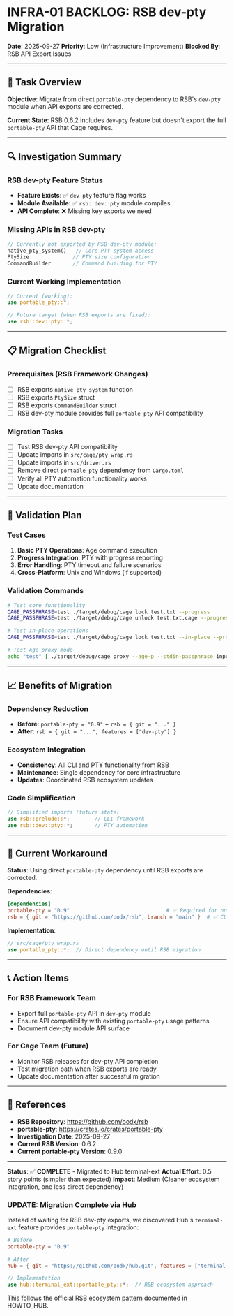 # INFRA-01 BACKLOG: RSB dev-pty Migration

**Date**: 2025-09-27
**Priority**: Low (Infrastructure Improvement)
**Blocked By**: RSB API Export Issues

---

## 🎯 Task Overview

**Objective**: Migrate from direct `portable-pty` dependency to RSB's `dev-pty` module when API exports are corrected.

**Current State**: RSB 0.6.2 includes `dev-pty` feature but doesn't export the full `portable-pty` API that Cage requires.

---

## 🔍 Investigation Summary

### RSB dev-pty Feature Status
- **Feature Exists**: ✅ `dev-pty` feature flag works
- **Module Available**: ✅ `rsb::dev::pty` module compiles
- **API Complete**: ❌ Missing key exports we need

### Missing APIs in RSB dev-pty
```rust
// Currently not exported by RSB dev-pty module:
native_pty_system()   // Core PTY system access
PtySize              // PTY size configuration
CommandBuilder       // Command building for PTY
```

### Current Working Implementation
```rust
// Current (working):
use portable_pty::*;

// Future target (when RSB exports are fixed):
use rsb::dev::pty::*;
```

---

## 📋 Migration Checklist

### Prerequisites (RSB Framework Changes)
- [ ] RSB exports `native_pty_system` function
- [ ] RSB exports `PtySize` struct
- [ ] RSB exports `CommandBuilder` struct
- [ ] RSB dev-pty module provides full `portable-pty` API compatibility

### Migration Tasks
- [ ] Test RSB dev-pty API compatibility
- [ ] Update imports in `src/cage/pty_wrap.rs`
- [ ] Update imports in `src/driver.rs`
- [ ] Remove direct `portable-pty` dependency from `Cargo.toml`
- [ ] Verify all PTY automation functionality works
- [ ] Update documentation

---

## 🧪 Validation Plan

### Test Cases
1. **Basic PTY Operations**: Age command execution
2. **Progress Integration**: PTY with progress reporting
3. **Error Handling**: PTY timeout and failure scenarios
4. **Cross-Platform**: Unix and Windows (if supported)

### Validation Commands
```bash
# Test core functionality
CAGE_PASSPHRASE=test ./target/debug/cage lock test.txt --progress
CAGE_PASSPHRASE=test ./target/debug/cage unlock test.txt.cage --progress

# Test in-place operations
CAGE_PASSPHRASE=test ./target/debug/cage lock test.txt --in-place --progress

# Test Age proxy mode
echo "test" | ./target/debug/cage proxy --age-p --stdin-passphrase input.txt
```

---

## 📈 Benefits of Migration

### Dependency Reduction
- **Before**: `portable-pty = "0.9"` + `rsb = { git = "..." }`
- **After**: `rsb = { git = "...", features = ["dev-pty"] }`

### Ecosystem Integration
- **Consistency**: All CLI and PTY functionality from RSB
- **Maintenance**: Single dependency for core infrastructure
- **Updates**: Coordinated RSB ecosystem updates

### Code Simplification
```rust
// Simplified imports (future state)
use rsb::prelude::*;        // CLI framework
use rsb::dev::pty::*;       // PTY automation
```

---

## 🚧 Current Workaround

**Status**: Using direct `portable-pty` dependency until RSB exports are corrected.

**Dependencies**:
```toml
[dependencies]
portable-pty = "0.9"                               # ✅ Required for now
rsb = { git = "https://github.com/oodx/rsb", branch = "main" }  # ✅ CLI framework
```

**Implementation**:
```rust
// src/cage/pty_wrap.rs
use portable_pty::*;  // Direct dependency until RSB migration
```

---

## 📞 Action Items

### For RSB Framework Team
- Export full `portable-pty` API in `dev-pty` module
- Ensure API compatibility with existing `portable-pty` usage patterns
- Document dev-pty module API surface

### For Cage Team (Future)
- Monitor RSB releases for dev-pty API completion
- Test migration path when RSB exports are ready
- Update documentation after successful migration

---

## 🔗 References

- **RSB Repository**: https://github.com/oodx/rsb
- **portable-pty**: https://crates.io/crates/portable-pty
- **Investigation Date**: 2025-09-27
- **Current RSB Version**: 0.6.2
- **Current portable-pty Version**: 0.9.0

---

**Status**: ✅ **COMPLETE** - Migrated to Hub terminal-ext
**Actual Effort**: 0.5 story points (simpler than expected)
**Impact**: Medium (Cleaner ecosystem integration, one less direct dependency)

### UPDATE: Migration Complete via Hub

Instead of waiting for RSB dev-pty exports, we discovered Hub's `terminal-ext` feature provides `portable-pty` integration:

```toml
# Before
portable-pty = "0.9"

# After
hub = { git = "https://github.com/oodx/hub.git", features = ["terminal-ext"] }
```

```rust
// Implementation
use hub::terminal_ext::portable_pty::*;  // RSB ecosystem approach
```

This follows the official RSB ecosystem pattern documented in HOWTO_HUB.